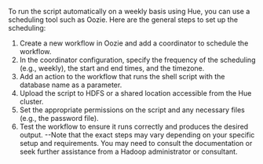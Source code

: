 To run the script automatically on a weekly basis using Hue, you can use a scheduling tool such as Oozie. Here are the general steps to set up the scheduling:

1. Create a new workflow in Oozie and add a coordinator to schedule the workflow.
2. In the coordinator configuration, specify the frequency of the scheduling (e.g., weekly), the start and end times, and the timezone.
3. Add an action to the workflow that runs the shell script with the database name as a parameter.
4. Upload the script to HDFS or a shared location accessible from the Hue cluster.
5. Set the appropriate permissions on the script and any necessary files (e.g., the password file).
6. Test the workflow to ensure it runs correctly and produces the desired output.
--Note that the exact steps may vary depending on your specific setup and requirements. You may need to consult the documentation or seek further assistance from a Hadoop administrator or consultant.
